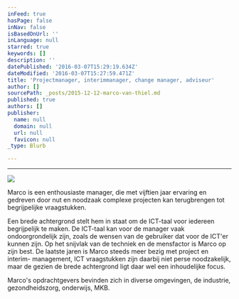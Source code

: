 ```yaml
---
inFeed: true
hasPage: false
inNav: false
isBasedOnUrl: ''
inLanguage: null
starred: true
keywords: []
description: ''
datePublished: '2016-03-07T15:29:19.634Z'
dateModified: '2016-03-07T15:27:59.471Z'
title: 'Projectmanager, interimmanager, change manager, adviseur'
author: []
sourcePath: _posts/2015-12-12-marco-van-thiel.md
published: true
authors: []
publisher:
  name: null
  domain: null
  url: null
  favicon: null
_type: Blurb

---
```

****
![](https://s3-us-west-2.amazonaws.com/the-grid-img/p/e21c557733d8641570cad028056ea46c82904855.jpg)

Marco is een enthousiaste manager, die met vijftien jaar
ervaring en gedreven door nut en noodzaak complexe projecten kan terugbrengen
tot begrijpelijke vraagstukken.

Een brede achtergrond stelt hem in staat om de ICT-taal voor
iedereen begrijpelijk te maken. De ICT-taal kan voor de manager vaak
ondoorgrondelijk zijn, zoals de wensen van de gebruiker dat voor de ICT'er
kunnen zijn. Op het snijvlak van de techniek en de mensfactor is Marco op zijn
best. De laatste jaren is Marco steeds meer bezig met project en interim-
management, ICT vraagstukken zijn daarbij niet perse noodzakelijk, maar de
gezien de brede achtergrond ligt daar wel een inhoudelijke focus. 

Marco's opdrachtgevers bevinden zich in diverse omgevingen,
de industrie, gezondheidszorg, onderwijs, MKB.